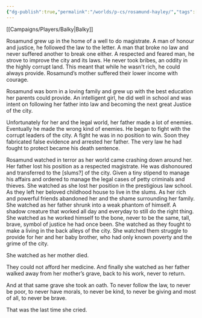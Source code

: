 ```yaml
---
{"dg-publish":true,"permalink":"/worlds/p-cs/rosamund-hayley/","tags":["Mafia","Tauhu"]}
---
```



[[Campaigns/Players/Balky\|Balky]]

Rosamund grew up in the home of a well to do magistrate. A man of honour and justice, he followed the law to the letter. A man that broke no law and never suffered another to break one either. A respected and feared man, he strove to improve the city and its laws. He never took bribes, an oddity in the highly corrupt land. This meant that while he wasn't rich, he could always provide. Rosamund’s mother suffered their lower income with courage.  

Rosamund was born in a loving family and grew up with the best education her parents could provide. An intelligent girl, he did well in school and was intent on following her father into law and becoming the next great Justice of the city.   

Unfortunately for her and the legal world, her father made a lot of enemies. Eventually he made the wrong kind of enemies. He began to fight with the corrupt leaders of the city. A fight he was in no position to win. Soon they fabricated false evidence and arrested her father. The very law he had fought to protect became his death sentence.

Rosamund watched in terror as her world came crashing down around her. Her father lost his position as a respected magistrate. He was dishonoured and transferred to the [slums?] of the city. Given a tiny stipend to manage his affairs and ordered to manage the legal cases of petty criminals and thieves. She watched as she lost her position in the prestigious law school. As they left her beloved childhood house to live in the slums. As her rich and powerful friends abandoned her and the shame surrounding her family. She watched as her father shrunk into a weak phantom of himself. A shadow creature that worked all day and everyday to still do the right thing. She watched as he worked himself to the bone, never to be the same, tall, brave, symbol of justice he had once been. She watched as they fought to make a living in the back alleys of the city. She watched them struggle to provide for her and her baby brother, who had only known poverty and the grime of the city. 

She watched as her mother died.

They could not afford her medicine. And finally she watched as her father walked away from her mother’s grave, back to his work, never to return. 

And at that same grave she took an oath. To never follow the law, to never be poor, to never have morals, to never be kind, to never be giving and most of all, to never be brave.  
  
That was the last time she cried.